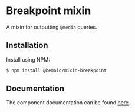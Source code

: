 # Breakpoint mixin

A mixin for outputting `@media` queries.

## Installation

Install using NPM:

```bash
$ npm install @bemoid/mixin-breakpoint
```

## Documentation

The component documentation can be found [here](//bemoid.org/api).
